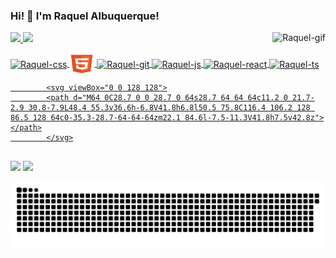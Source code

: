 ### Hi! 👋 I'm Raquel Albuquerque!

 <div>
  <a href="https://github.com/RaquelAlbuquerque1">
  <img height="180em" src="https://github-readme-stats.vercel.app/api?username=RaquelAlbuquerque1&show_icons=true&theme=dracula&include_all_commits=true&count_private=true"/>
    <img align="right" alt="Raquel-gif" src="https://c.tenor.com/8B7z14WiY00AAAAi/panda-hi.gif">
  <img height="180em" src="https://github-readme-stats.vercel.app/api/top-langs/?username=RaquelAlbuquerque1&layout=compact&langs_count=7&theme=dracula"/>
 
   
</div>
  
  <div style="display: inline_block"><br>
   
  <img align="center" alt="Raquel-css" height="30" width="40" src="https://cdn.jsdelivr.net/gh/devicons/devicon/icons/css3/css3-original.svg">
  <img align="center" alt="Raquel-HTML" height="30" width="40" src="https://raw.githubusercontent.com/devicons/devicon/master/icons/html5/html5-original.svg">
   <img align="center" alt="Raquel-git" height="30" width="40" src="https://cdn.jsdelivr.net/gh/devicons/devicon/icons/git/git-original.svg">
       <img align="center" alt="Raquel-js" height="30" width="40" src="https://cdn.jsdelivr.net/gh/devicons/devicon/icons/javascript/javascript-original.svg">
    <img align="center" alt="Raquel-react" height="30" width="40" src="https://cdn.jsdelivr.net/gh/devicons/devicon/icons/react/react-original.svg">
    <img align="center" alt="Raquel-ts" height="30" width="40" src="https://cdn.jsdelivr.net/gh/devicons/devicon/icons/typescript/typescript-original.svg">

            <svg viewBox="0 0 128 128">
            <path d="M64 0C28.7 0 0 28.7 0 64s28.7 64 64 64c11.2 0 21.7-2.9 30.8-7.9L48.4 55.3v36.6h-6.8V41.8h6.8l50.5 75.8C116.4 106.2 128 86.5 128 64c0-35.3-28.7-64-64-64zm22.1 84.6l-7.5-11.3V41.8h7.5v42.8z"></path>
            </svg>
          
 </div>
  
  ##
 
<div> 
  
  <a href = "mailto:albuquerqueraquel396@gmail.com"><img src="https://img.shields.io/badge/-Gmail-%23333?style=for-the-badge&logo=gmail&logoColor=white" target="_blank"></a>
  <a href="https://linkedin.com/in/raquel-albuquerque-705111204" target="_blank"><img src="https://img.shields.io/badge/-LinkedIn-%230077B5?style=for-the-badge&logo=linkedin&logoColor=white" target="_blank"></a> 
 
 ![Snake animation](https://github.com/RaquelAlbuquerque1/RaquelAlbuquerque1/blob/output/github-contribution-grid-snake.svg)
 
</div>
